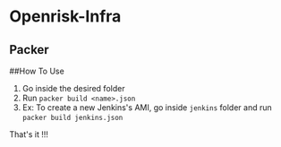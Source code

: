 # Openrisk-Infra


## Packer

##How To Use

1. Go inside the desired folder
2. Run `packer build <name>.json`
3. Ex: To create a new Jenkins's AMI, go inside `jenkins` folder and run `packer build jenkins.json`

That's it !!!
